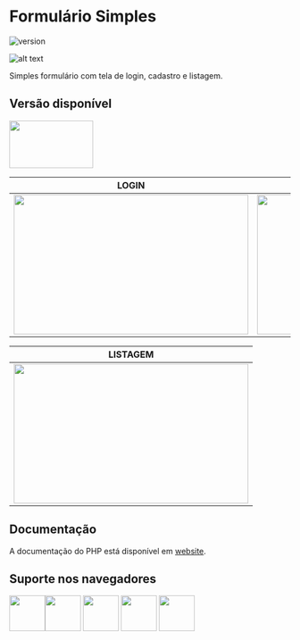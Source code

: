 # Formulário Simples

![version](https://img.shields.io/badge/version-1.0.0-blue.svg)

![alt text](https://uploaddeimagens.com.br/images/001/967/415/original/Captura_de_Tela_2019-03-17_às_22.16.24.png "tela")

Simples formulário com tela de login, cadastro e listagem.

## Versão disponível

[<img src="https://upload.wikimedia.org/wikipedia/commons/thumb/2/27/PHP-logo.svg/1200px-PHP-logo.svg.png" width="150" height="85" />](http://www.php.net/)

| LOGIN | FORMULÁRIO |
| --- | --- |
| <img src="https://uploaddeimagens.com.br/images/001/967/412/original/Captura_de_Tela_2019-03-17_às_22.15.55.png" width="420" height="250" /> | <img src="https://uploaddeimagens.com.br/images/001/967/417/original/Captura_de_Tela_2019-03-17_às_22.16.33.png" width="420" height="250" />

| LISTAGEM |
| --- |
|<img src="https://uploaddeimagens.com.br/images/001/967/418/original/Captura_de_Tela_2019-03-17_às_22.16.55.png" width="420" height="250" /> 

## Documentação
A documentação do PHP está disponível em [website](https://laravel.com/docs/).

## Suporte nos navegadores

<img src="https://s3.amazonaws.com/creativetim_bucket/github/browser/chrome.png" width="64" height="64"><img src="https://s3.amazonaws.com/creativetim_bucket/github/browser/firefox.png" width="64" height="64"> <img src="https://s3.amazonaws.com/creativetim_bucket/github/browser/edge.png" width="64" height="64"> <img src="https://s3.amazonaws.com/creativetim_bucket/github/browser/safari.png" width="64" height="64"> <img src="https://s3.amazonaws.com/creativetim_bucket/github/browser/opera.png" width="64" height="64">
